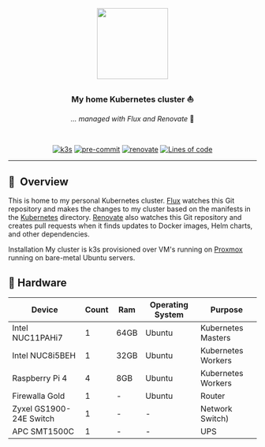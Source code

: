 <div align="center">

<img src="https://camo.githubusercontent.com/5b298bf6b0596795602bd771c5bddbb963e83e0f/68747470733a2f2f692e696d6775722e636f6d2f7031527a586a512e706e67" align="center" width="144px" height="144px"/>

### My home Kubernetes cluster :sailboat:

_... managed with Flux and Renovate_ :robot:

</div>

<br/>

<div align="center">

[![k3s](https://img.shields.io/badge/k3s-v1.24-brightgreen?logo=kubernetes&logoColor=white)](https://k3s.io/)
[![pre-commit](https://img.shields.io/badge/pre--commit-enabled-brightgreen?logo=pre-commit&logoColor=white)](https://github.com/pre-commit/pre-commit)
[![renovate](https://img.shields.io/badge/renovate-enabled-brightgreen?logo=renovatebot&logoColor=white)](https://github.com/renovatebot/renovate)
[![Lines of code](https://img.shields.io/tokei/lines/github/clarknova99/home-cluster?color=brightgreen&label=lines&logo=codefactor&logoColor=white)](https://github.com/clarknova99/home-cluster)


</div>

---

## :book:&nbsp; Overview

This is home to my personal Kubernetes cluster. [Flux](https://github.com/fluxcd/flux2) watches this Git repository and makes the changes to my cluster based on the manifests in the [Kubernetes](./Kubernetes/) directory. [Renovate](https://github.com/renovatebot/renovate) also watches this Git repository and creates pull requests when it finds updates to Docker images, Helm charts, and other dependencies.

Installation
My cluster is k3s provisioned over VM's running on [Proxmox](https://www.proxmox.com/) running on bare-metal Ubuntu servers.


## 🔧 Hardware
| Device | Count | Ram | Operating System | Purpose |
| --- | --- | --- | --- | --- |
| Intel NUC11PAHi7 | 1   | 64GB | Ubuntu | Kubernetes Masters |
| Intel NUC8i5BEH | 1   | 32GB | Ubuntu | Kubernetes Workers |
| Raspberry Pi 4 | 4   | 8GB | Ubuntu | Kubernetes Workers |
| Firewalla Gold | 1   | - | Ubuntu | Router |
| Zyxel GS1900-24E Switch | 1   | -   | -   | Network Switch) |
| APC SMT1500C | 1   | -   | -   | UPS |
